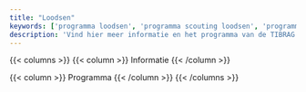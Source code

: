 ```yaml
---
title: "Loodsen"
keywords: ['programma loodsen', 'programma scouting loodsen', 'programma tibrag loodsen']
description: 'Vind hier meer informatie en het programma van de TIBRAG loodsen.'
---
```



{{< columns >}}
{{< column >}}
Informatie
{{< /column >}}

{{< column >}}
Programma
{{< /column >}}
{{< /columns >}}
